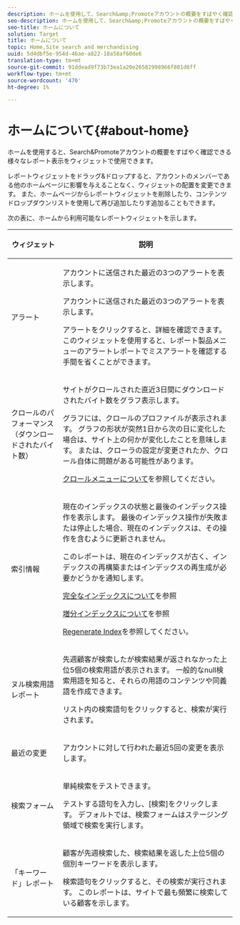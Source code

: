 ```yaml
---
description: ホームを使用して、Search&amp;Promoteアカウントの概要をすばやく確認できる様々なレポート表示をウィジェットでできます。
seo-description: ホームを使用して、Search&amp;Promoteアカウントの概要をすばやく確認できる様々なレポート表示をウィジェットでできます。
seo-title: ホームについて
solution: Target
title: ホームについて
topic: Home,Site search and merchandising
uuid: 5d4dbf5e-954d-46ae-a822-18a58af60de6
translation-type: tm+mt
source-git-commit: 91ddead9f73b73ea1a20e26582998966f801d6ff
workflow-type: tm+mt
source-wordcount: '470'
ht-degree: 1%

---
```



# ホームについて{#about-home}

ホームを使用すると、Search&amp;Promoteアカウントの概要をすばやく確認できる様々なレポート表示をウィジェットで使用できます。

レポートウィジェットをドラッグ&amp;ドロップすると、アカウントのメンバーである他のホームページに影響を与えることなく、ウィジェットの配置を変更できます。 また、ホームページからレポートウィジェットを削除したり、コンテンツドロップダウンリストを使用して再び追加したりす追加ることもできます。

次の表に、ホームから利用可能なレポートウィジェットを示します。

<table> 
 <thead> 
  <tr> 
   <th colname="col1" class="entry"> <p>ウィジェット </p> </th> 
   <th colname="col2" class="entry"> <p>説明 </p> </th> 
  </tr>
 </thead>
 <tbody> 
  <tr> 
   <td colname="col1"> <p><span class="uicontrol">アラート</span> </p> </td> 
   <td colname="col2"> <p> アカウントに送信された最近の3つのアラートを表示します。 </p> <p>アカウントに送信された最近の3つのアラートを表示します。 </p> <p>アラートをクリックすると、詳細を確認できます。 このウィジェットを使用すると、<span class="uicontrol">レポート</span>製品メニューの<span class="uicontrol">アラート</span>レポートでミスアラートを確認する手間を省くことができます。 </p> </td> 
  </tr> 
  <tr> 
   <td colname="col1"> <p><span class="uicontrol">クロールのパフォーマンス（ダウンロードされたバイト数）</span> </p> </td> 
   <td colname="col2"> <p>サイトがクロールされた直近3日間にダウンロードされたバイト数をグラフ表示します。 </p> <p>グラフには、クロールのプロファイルが表示されます。 グラフの形状が突然1日から次の日に変化した場合は、サイト上の何かが変化したことを意味します。 または、クローラの設定が変更されたか、クロール自体に問題がある可能性があります。 </p> <p><a href="c-about-settings-menu/c-about-crawling-menu.md#concept_59307680C6724E93952ADE5044983AF6" format="dita" scope="local">クロールメニューについて</a>を参照してください。 </p> </td> 
  </tr> 
  <tr> 
   <td colname="col1"> <p><span class="uicontrol">索引情報</span> </p> </td> 
   <td colname="col2"> <p>現在のインデックスの状態と最後のインデックス操作を表示します。 最後のインデックス操作が失敗または停止した場合、現在のインデックスは、その操作を含むように更新されません。 </p> <p>このレポートは、現在のインデックスが古く、インデックスの再構築またはインデックスの再生成が必要かどうかを通知します。 </p> <p><a href="c-about-index-menu/c-about-full-index.md#concept_C69BD21863FD4856B49326F35DB570D3" format="dita" scope="local">完全なインデックスについて</a>を参照 </p> <p><a href="c-about-index-menu/c-about-incremental-index.md#concept_A7770F0552D14C47B3DDB65DB78FFFEE" format="dita" scope="local">増分インデックスについて</a>を参照 </p> <p><a href="c-about-index-menu/c-about-regenerate-index.md#concept_6CBE6B8D18EF47D293091CBA542245FA" format="dita" scope="local"> Regenerate Index</a>を参照してください。 </p> </td> 
  </tr> 
  <tr> 
   <td colname="col1"> <p><span class="uicontrol">ヌル検索用語レポート</span> </p> </td> 
   <td colname="col2"> <p> 先週顧客が検索したが検索結果が返されなかった上位5個の検索用語が表示されます。 一般的なnull検索用語を知ると、それらの用語のコンテンツや同義語を作成できます。 </p> <p>リスト内の検索語句をクリックすると、検索が実行されます。 </p> </td> 
  </tr> 
  <tr> 
   <td colname="col1"> <p><span class="uicontrol">最近の変更</span> </p> </td> 
   <td colname="col2"> <p> アカウントに対して行われた最近5回の変更を表示します。 </p> </td> 
  </tr> 
  <tr> 
   <td colname="col1"> <p><span class="uicontrol">検索フォーム</span> </p> </td> 
   <td colname="col2"> <p>単純検索をテストできます。 </p> <p> テストする語句を入力し、[<span class="uicontrol">検索</span>]をクリックします。 デフォルトでは、検索フォームはステージング領域で検索を実行します。 </p> </td> 
  </tr> 
  <tr> 
   <td colname="col1"> <p><span class="uicontrol">「キーワード」レポート</span> </p> </td> 
   <td colname="col2"> <p>顧客が先週検索した、検索結果を返した上位5個の個別キーワードを表示します。 </p> <p> 検索語句をクリックすると、その検索が実行されます。 このレポートは、サイトで最も頻繁に検索している顧客を示します。 </p> </td> 
  </tr> 
 </tbody> 
</table>

